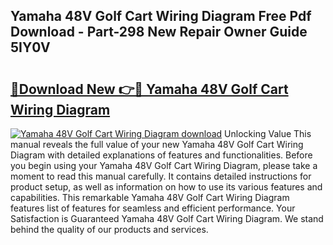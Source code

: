 ## Yamaha 48V Golf Cart Wiring Diagram Free Pdf Download - Part-298 New Repair Owner Guide 5IY0V

# <h2><a href="http://dfo49zv.blite.top/?on=Yamaha+48V+Golf+Cart+Wiring+Diagram">🔗Download New 👉🔴 Yamaha 48V Golf Cart Wiring Diagram</a></h2>

[![Yamaha 48V Golf Cart Wiring Diagram download](https://i.imgur.com/lujVjoI.png)](http://dfo49zv.blite.top/?on=Yamaha+48V+Golf+Cart+Wiring+Diagram)
Unlocking Value This manual reveals the full value of your new Yamaha 48V Golf Cart Wiring Diagram with detailed explanations of features and functionalities. Before you begin using your Yamaha 48V Golf Cart Wiring Diagram, please take a moment to read this manual carefully. It contains detailed instructions for product setup, as well as information on how to use its various features and capabilities. This remarkable Yamaha 48V Golf Cart Wiring Diagram features list of features for seamless and efficient performance. Your Satisfaction is Guaranteed Yamaha 48V Golf Cart Wiring Diagram. We stand behind the quality of our products and services.
